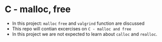 # C - malloc, free

* In this project: `malloc` `free` and `valgrind` function are discussed
* This repo will contian excercises on `C - malloc and free`
* In this project we are not expected to learn about `calloc` and `realloc`.
